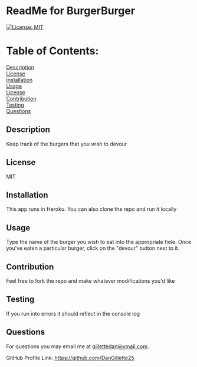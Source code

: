 # ReadMe for BurgerBurger 

  [![License: MIT](https://img.shields.io/badge/License-MIT-yellow.svg)](https://opensource.org/licenses/MIT)

  # Table of Contents: 

  [Description](#description)  
  [License](#license)  
  [Installation](#installation)  
  [Usage](#usage)  
  [License](#license)  
  [Contribution](#contribution)  
  [Testing](#testing)  
  [Questions](#questions)  
  


  ## Description
    
  Keep track of the burgers that you wish to devour

  ## License
    
  MIT

  ## Installation
    
  This app runs in Heroku.  You can also clone the repo and run it locally

  ## Usage
    
  Type the name of the burger you wish to eat into the appropriate fiele.  Once you've eaten a particular burger, click on the "devour" button next to it.

  ## Contribution 
    
  Feel free to fork the repo and make whatever modifications you'd like
    
  ## Testing
    
  If you run into errors it should reflect in the console log
    
  ## Questions

  For questions you may email me at gillettedan@ymail.com.

  GitHub Profile Link: https://github.com/DanGillette25
    
  